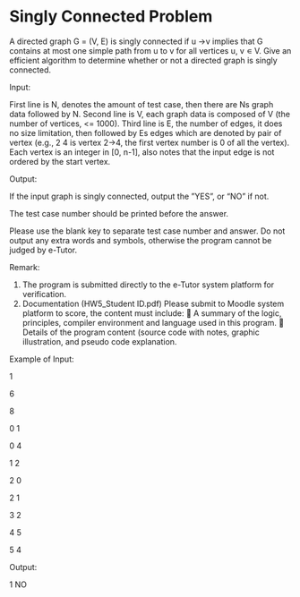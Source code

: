 # Singly Connected Problem

A directed graph G = (V, E) is singly connected if u ->v implies that G contains at most one simple path from u to v for all vertices u, v ∊ V. Give an efficient algorithm to determine whether or not a directed graph is singly connected.

Input:

First line is N, denotes the amount of test case, then there are Ns graph data followed by N. Second line is V, each graph data is composed of V (the number of vertices, <= 1000). Third line is E, the number of edges, it does no size limitation, then followed by Es edges which are denoted by pair of vertex (e.g., 2 4 is vertex 2->4, the first vertex number is 0 of all the vertex). Each vertex is an integer in [0, n-1], also notes that the input edge is not ordered by the start vertex.

Output:

If the input graph is singly connected, output the ”YES”, or “NO” if not.

The test case number should be printed before the answer.

Please use the blank key to separate test case number and answer. Do not output any extra words and symbols, otherwise the program cannot be judged by e-Tutor.

Remark:

1. The program is submitted directly to the e-Tutor system platform for verification.
2. Documentation (HW5_Student ID.pdf) Please submit to Moodle system platform to score, the content must include:
 A summary of the logic, principles, compiler environment and language used in this program.
 Details of the program content (source code with notes, graphic illustration, and pseudo code explanation.

Example of Input:

1

6

8

0 1

0 4

1 2

2 0

2 1

3 2

4 5

5 4

Output:

1 NO
